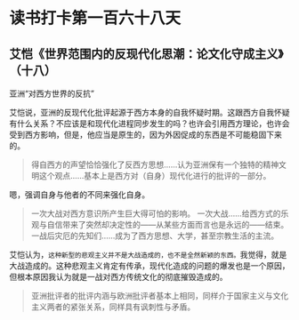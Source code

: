 读书打卡第一百六十八天
===

艾恺《世界范围内的反现代化思潮：论文化守成主义》（十八）
---

亚洲“对西方世界的反抗”

艾恺说，亚洲的反现代化批评起源于西方本身的自我怀疑时期。这跟西方自我怀疑有什么关系？不应该是和现代化进程同步发生的吗？也许会引用西方理论，也许会受到西方影响，但是，他应当是原生的，因为外因促成的东西是不可能稳固下来的。

> 得自西方的声望恰恰强化了反西方思想……认为亚洲保有一个独特的精神文明这个观点……基本上是西方对（自身）现代化进行的批评的一部分。

嗯，强调自身与他者的不同来强化自身。

> 一次大战对西方意识所产生巨大得可怕的影响。
> 一次大战……给西方式的乐观与自信带来了突然却决定性的——从某些方面而言也是永远的——结束。
> 一战后灾厄的先知们……成为了西方思想、大学，甚至宗教生活的主流。

艾恺认为，`这种新型的悲观主义并不是大战造成的，也不是全然新颖的东西。`我觉得，就是大战造成的。这种悲观主义肯定有传承，现代化造成的问题的爆发也是一个原因，但根本原因我认为就是一战对西方传统文化的彻底摧毁造成的。

> 亚洲批评者的批评内涵与欧洲批评者基本上相同，同样介于国家主义与文化主义两者的紧张关系，同样具有讽刺性与矛盾。
